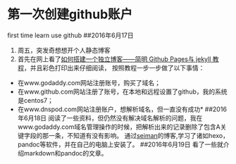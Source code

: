 # 第一次创建github账户
first time learn use github
##2016年6月17日
1. 周五，突发奇想想开个人静态博客
2. 首先在网上看了[如何搭建一个独立博客——简明 Github Pages与 jekyll 教程](http://cnfeat.com/blog/2014/05/10/how-to-build-a-blog/)，并且彩色打印出来仔细阅读，
按照教程一步一步做了以下事情：
* 在www.godaddy.com网站注册账号，购买了域名； 
* 在www.github.com网站注册了账号，在本地和远程设置了github，我的系统是centos7； 
* 在www.dnspod.com网站注册账户，想解析域名，但一直没有成功* 
##2016年6月18日
阅读了一些资料，但仍然没有解决域名解析的问题，我在www.godaddy.com域名管理操作的时候，把解析出来的记录删除了包含A关键字段的那一条，不知道有没有影响。
通过[seiman](https://seisman.info/)的博客,学习了诸如hexo，pandoc等软件，并在自己的电脑上安装了。
##2016年6月19日
看了一些就介绍markdown和pandoc的文章。
